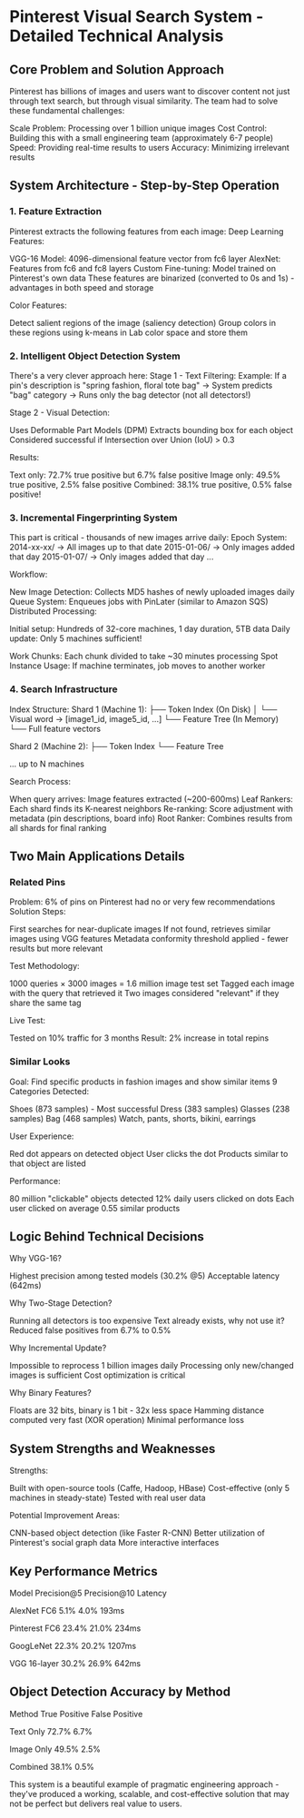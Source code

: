 
# Pinterest Visual Search System - Detailed Technical Analysis
## Core Problem and Solution Approach
Pinterest has billions of images and users want to discover content not just through text search, but through visual similarity. The team had to solve these fundamental challenges:

Scale Problem: Processing over 1 billion unique images
Cost Control: Building this with a small engineering team (approximately 6-7 people)
Speed: Providing real-time results to users
Accuracy: Minimizing irrelevant results

## System Architecture - Step-by-Step Operation
### 1. Feature Extraction
Pinterest extracts the following features from each image:
Deep Learning Features:

VGG-16 Model: 4096-dimensional feature vector from fc6 layer
AlexNet: Features from fc6 and fc8 layers
Custom Fine-tuning: Model trained on Pinterest's own data
These features are binarized (converted to 0s and 1s) - advantages in both speed and storage

Color Features:

Detect salient regions of the image (saliency detection)
Group colors in these regions using k-means in Lab color space and store them

### 2. Intelligent Object Detection System
There's a very clever approach here:
Stage 1 - Text Filtering:
Example: If a pin's description is "spring fashion, floral tote bag"
→ System predicts "bag" category
→ Runs only the bag detector (not all detectors!)

Stage 2 - Visual Detection:

Uses Deformable Part Models (DPM)
Extracts bounding box for each object
Considered successful if Intersection over Union (IoU) &gt; 0.3

Results:

Text only: 72.7% true positive but 6.7% false positive
Image only: 49.5% true positive, 2.5% false positive
Combined: 38.1% true positive, 0.5% false positive!

### 3. Incremental Fingerprinting System
This part is critical - thousands of new images arrive daily:
Epoch System:
2014-xx-xx/ → All images up to that date
2015-01-06/ → Only images added that day
2015-01-07/ → Only images added that day
...

Workflow:

New Image Detection: Collects MD5 hashes of newly uploaded images daily
Queue System: Enqueues jobs with PinLater (similar to Amazon SQS)
Distributed Processing:

Initial setup: Hundreds of 32-core machines, 1 day duration, 5TB data
Daily update: Only 5 machines sufficient!


Work Chunks: Each chunk divided to take ~30 minutes processing
Spot Instance Usage: If machine terminates, job moves to another worker

### 4. Search Infrastructure
Index Structure:
Shard 1 (Machine 1):
├── Token Index (On Disk)
│   └── Visual word → [image1_id, image5_id, ...]
└── Feature Tree (In Memory)
    └── Full feature vectors

Shard 2 (Machine 2):
├── Token Index
└── Feature Tree

... up to N machines

Search Process:

When query arrives: Image features extracted (~200-600ms)
Leaf Rankers: Each shard finds its K-nearest neighbors
Re-ranking: Score adjustment with metadata (pin descriptions, board info)
Root Ranker: Combines results from all shards for final ranking

## Two Main Applications Details
### Related Pins
Problem: 6% of pins on Pinterest had no or very few recommendations
Solution Steps:

First searches for near-duplicate images
If not found, retrieves similar images using VGG features
Metadata conformity threshold applied - fewer results but more relevant

Test Methodology:

1000 queries × 3000 images = 1.6 million image test set
Tagged each image with the query that retrieved it
Two images considered "relevant" if they share the same tag

Live Test:

Tested on 10% traffic for 3 months
Result: 2% increase in total repins

### Similar Looks
Goal: Find specific products in fashion images and show similar items
9 Categories Detected:

Shoes (873 samples) - Most successful
Dress (383 samples)
Glasses (238 samples)
Bag (468 samples)
Watch, pants, shorts, bikini, earrings

User Experience:

Red dot appears on detected object
User clicks the dot
Products similar to that object are listed

Performance:

80 million "clickable" objects detected
12% daily users clicked on dots
Each user clicked on average 0.55 similar products

## Logic Behind Technical Decisions
Why VGG-16?

Highest precision among tested models (30.2% @5)
Acceptable latency (642ms)

Why Two-Stage Detection?

Running all detectors is too expensive
Text already exists, why not use it?
Reduced false positives from 6.7% to 0.5%

Why Incremental Update?

Impossible to reprocess 1 billion images daily
Processing only new/changed images is sufficient
Cost optimization is critical

Why Binary Features?

Floats are 32 bits, binary is 1 bit - 32x less space
Hamming distance computed very fast (XOR operation)
Minimal performance loss

## System Strengths and Weaknesses
Strengths:

Built with open-source tools (Caffe, Hadoop, HBase)
Cost-effective (only 5 machines in steady-state)
Tested with real user data

Potential Improvement Areas:

CNN-based object detection (like Faster R-CNN)
Better utilization of Pinterest's social graph data
More interactive interfaces

## Key Performance Metrics



Model
Precision@5
Precision@10
Latency




AlexNet FC6
5.1%
4.0%
193ms


Pinterest FC6
23.4%
21.0%
234ms


GoogLeNet
22.3%
20.2%
1207ms


VGG 16-layer
30.2%
26.9%
642ms



## Object Detection Accuracy by Method



Method
True Positive
False Positive




Text Only
72.7%
6.7%


Image Only
49.5%
2.5%


Combined
38.1%
0.5%



This system is a beautiful example of pragmatic engineering approach - they've produced a working, scalable, and cost-effective solution that may not be perfect but delivers real value to users.
